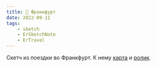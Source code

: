 ```yaml
---
title: 📍 Франкфурт
date: 2022-09-11
tags:
    - sketch
    - ErSketchNote
    - ErTravel
---
```


Скетч из поездки во Франкфурт. К нему [карта](https://www.google.com/maps/d/edit?mid=1zix4mrbx2fLjVgAVWtyXIaJJP2ilVxKh&usp=sharing) и [ролик](https://youtu.be/clP7MWP-WRI).
